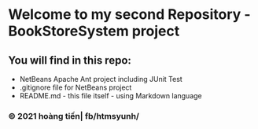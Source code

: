 # Welcome to my second Repository - BookStoreSystem project

## You will find in this repo:

* NetBeans Apache Ant project including JUnit Test
* .gitignore file for NetBeans project
* README.md - this file itself - using Markdown language


### © 2021 hoàng tiến| fb/htmsyunh/